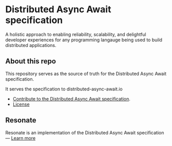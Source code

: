 # Distributed Async Await specification

A holistic approach to enabling reliability, scalability, and delightful developer experiences for any programming langauge being used to build distributed applications.

## About this repo

This repository serves as the source of truth for the Distributed Async Await specification.

It serves the specification to distributed-async-await.io

- [Contribute to the Distributed Async Await specification](./CONTRIBUTING.md).
- [License](./LICENSE)

## Resonate

Resonate is an implementation of the Distributed Async Await specification — [Learn more](https://docs.resonatehq.io)
